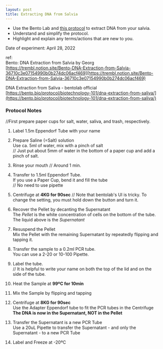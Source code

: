 ```yaml
---
layout: post
title: Extracting DNA from Salvia
---
```

  
- Use the Bento Lab and [this protocol](https://bento.bio/protocol/biotechnology-101/dna-extraction-from-saliva/) to extract DNA from your salvia.
- Understand and simplify the protocol.
- Highlight and explain any terms/actions that are new to you.

Date of experiment: April 28, 2022  
  
ref:   
Bento: DNA Extraction from Salvia by Georg  
[https://trembl.notion.site/Bento-DNA-Extraction-from-Salvia-36710c3e07154990b0b274dc06acf469](https://trembl.notion.site/Bento-DNA-Extraction-from-Salvia-36710c3e07154990b0b274dc06acf469)  
  
DNA Extraction from Saliva - bentolab official  
[https://bento.bio/protocol/biotechnology-101/dna-extraction-from-saliva/](https://bento.bio/protocol/biotechnology-101/dna-extraction-from-saliva/)  
  
### Protocol Notes  
  
//First prepare paper cups for salt, water, saliva, and trash, respectively.    
1. Label 1.5m Eppendorf Tube with your name  
2. Prepare Saline (=Salt) solution  
Use ca. 5ml of water, mix with a pinch of salt  
// Just put about 5mm of water in the bottom of a paper cup and add a pinch of salt.  
    
3. Rinse your mouth
// Around 1 min.  
  
4. Transfer to 1.5ml Eppendorf Tube.  
If you use a Paper Cup, bend it and fill the tube  
// No need to use pipette    

5. Centrifuge at **4KG for 90sec**
// Note that bentolab's UI is tricky. To change the setting, you must hold down the button and turn it.  
  
6. Recover the Pellet by decanting the Supernatant  
The *Pellet* is the white concentration of cells on the bottom of the tube. The liquid above is the *Supernatant*  
7. Resuspend the Pellet  
Mix the Pellet with the remaining Supernatant by repeatedly flipping and tapping it.  
8. Transfer the sample to a 0.2ml PCR tube.   
You can use a 2-20 or 10-100 Pipette.  
9. Label the tube.  
// It is helpful to write your name on both the top of the lid and on the side of the tube.  
  
10. Heat the Sample at **99ºC for 10min**  
11. Mix the Sample by flipping and tapping  
12. Centrifuge at **8KG for 90sec**  
Use the Adapter Eppendorf tube to fit the PCR tubes in the Centrifuge  
**The DNA is now in the Supernatant, NOT in the Pellet**  
13. Transfer the Supernatant is a new PCR Tube  
Use a 20uL Pipette to transfer the Supernatant - and only the Supernatant - to a new PCR Tube  
14. Label and Freeze at -20ºC  
